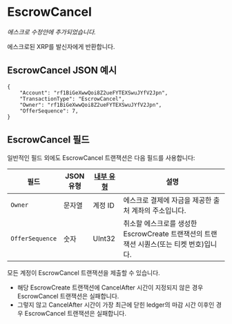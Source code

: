 # EscrowCancel

_에스크로 수정안에 추가되었습니다._

에스크로된 XRP를 발신자에게 반환합니다.

## EscrowCancel JSON 예시

```
{
    "Account": "rf1BiGeXwwQoi8Z2ueFYTEXSwuJYfV2Jpn",
    "TransactionType": "EscrowCancel",
    "Owner": "rf1BiGeXwwQoi8Z2ueFYTEXSwuJYfV2Jpn",
    "OfferSequence": 7,
}
```

## EscrowCancel 필드

일반적인 필드 외에도 EscrowCancel 트랜잭션은 다음 필드를 사용합니다:

| 필드              | JSON 유형 | [내부 유형](https://xrpl.org/serialization.html) | 설명                                                      |
| --------------- | ------- | -------------------------------------------- | ------------------------------------------------------- |
| `Owner`         | 문자열     | 계정 ID                                        | 에스크로 결제에 자금을 제공한 출처 계좌의 주소입니다.                          |
| `OfferSequence` | 숫자      | UInt32                                       | 취소할 에스크로를 생성한 EscrowCreate 트랜잭션의 트랜잭션 시퀀스(또는 티켓 번호)입니다. |

모든 계정이 EscrowCancel 트랜잭션을 제출할 수 있습니다.

* 해당 EscrowCreate 트랜잭션에 CancelAfter 시간이 지정되지 않은 경우 EscrowCancel 트랜잭션은 실패합니다.
* 그렇지 않고 CancelAfter 시간이 가장 최근에 닫힌 ledger의 마감 시간 이후인 경우 EscrowCancel 트랜잭션은 실패합니다.
